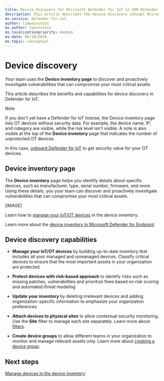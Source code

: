 ```yaml
---
title: Device discovery for Microsoft Defender for IoT in XDR Defender portal
description: This article describes the device discovery concept Microsoft Defender for IoT in XDR Defender portal
ms.service: defender-for-iot
author: limwainstein
ms.author: lwainstein
ms.localizationpriority: medium
ms.date: 06/19/2024
ms.topic: conceptual
---
```


# Device discovery

Your team uses the **Device inventory page** to discover and proactively investigate vulnerabilities that can compromise your most critical assets.

This article describes the benefits and capabilities for device discovery in Defender for IoT.

> [!NOTE]
>
> If you don't yet have a Defender for IoT license, the Device inventory page lists OT devices without security data. For example, the device name, IP, and category are visible, while the risk level isn't visible. A note is also visible at the top of the **Device inventory** page that indicates the number of unprotected OT devices.
> 
> In this case, [onboard Defender for IoT](get-started.md) to get security value for your OT devices.

## Device inventory page

The **Device inventory** page helps you identify details about specific devices, such as manufacturer, type, serial number, firmware, and more. Using these details, you your team can discover and proactively investigate vulnerabilities that can compromise your most critical assets.

[IMAGE]

Learn how to [manage your IoT/OT devices](manage-devices-inventory.md) in the device inventory.

Learn more about the [device inventory in Microsoft Defender for Endpoint](/defender-endpoint/machines-view-overview.md#device-inventory-overview).

## Device discovery capabilities

- **Manage your IoT/OT devices** by building up-to-date inventory that includes all your managed and unmanaged devices. Classify critical devices to ensure that the most important assets in your organization are protected.​

- **Protect devices with risk-based approach** to identify risks such as missing patches, vulnerabilities and prioritize fixes based on risk scoring and automated threat modeling

- **Update your inventory** by deleting irrelevant devices and adding organization-specific information to emphasize your organization preferences

- **Attach devices to physical sites** to allow contextual security monitoring. Use the **Site** filter to manage each site separately. Learn more about [filters](/defender-endpoint/machines-view-overview.md#use-filters-to-customize-the-device-inventory-views). ​

- **Create device groups** to allow different teams in your organization to monitor and manage relevant assets only.​ Learn more about [creating a device group](/defender-endpoint/machine-groups.md#create-a-device-group).

## Next steps

[Manage devices in the device inventory](manage-devices-inventory.md)